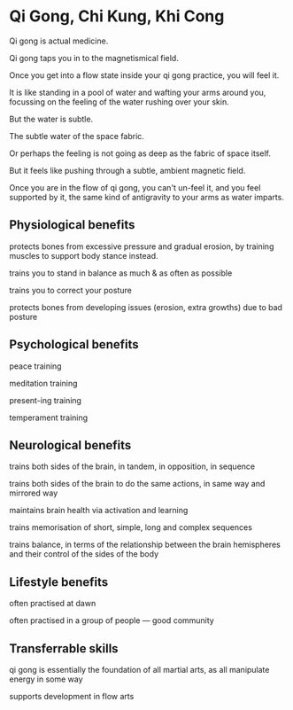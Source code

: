 # Qi Gong, Chi Kung, Khi Cong

Qi gong is actual medicine.

Qi gong taps you in to the magnetismical field.&#x20;

Once you get into a flow state inside your qi gong practice, you will feel it.

It is like standing in a pool of water and wafting your arms around you, focussing on the feeling of the water rushing over your skin.

But the water is subtle.&#x20;

The subtle water of the space fabric.

Or perhaps the feeling is not going as deep as the fabric of space itself.

But it feels like pushing through a subtle, ambient magnetic field.

Once you are in the flow of qi gong, you can't un-feel it, and you feel supported by it, the same kind of antigravity to your arms as water imparts.

## Physiological benefits

protects bones from excessive pressure and gradual erosion, by training muscles to support body stance instead.

trains you to stand in balance as much & as often as possible

trains you to correct your posture&#x20;

protects bones from developing issues (erosion, extra growths) due to bad posture

## Psychological benefits

peace training

meditation training

present-ing training

temperament training

## Neurological benefits

trains both sides of the brain, in tandem, in opposition, in sequence

trains both sides of the brain to do the same actions, in same way and mirrored way

maintains brain health via activation and learning

trains memorisation of short, simple, long and complex sequences

trains balance, in terms of the relationship between the brain hemispheres and their control of the sides of the body

## Lifestyle benefits

often practised at dawn

often practised in a group of people — good community&#x20;

## Transferrable skills

qi gong is essentially the foundation of all martial arts, as all manipulate energy in some way

supports development in flow arts

